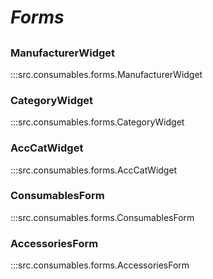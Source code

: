 # ***Forms***

##

### ManufacturerWidget
:::src.consumables.forms.ManufacturerWidget

### CategoryWidget
:::src.consumables.forms.CategoryWidget

### AccCatWidget
:::src.consumables.forms.AccCatWidget

### ConsumablesForm
:::src.consumables.forms.ConsumablesForm

### AccessoriesForm
:::src.consumables.forms.AccessoriesForm